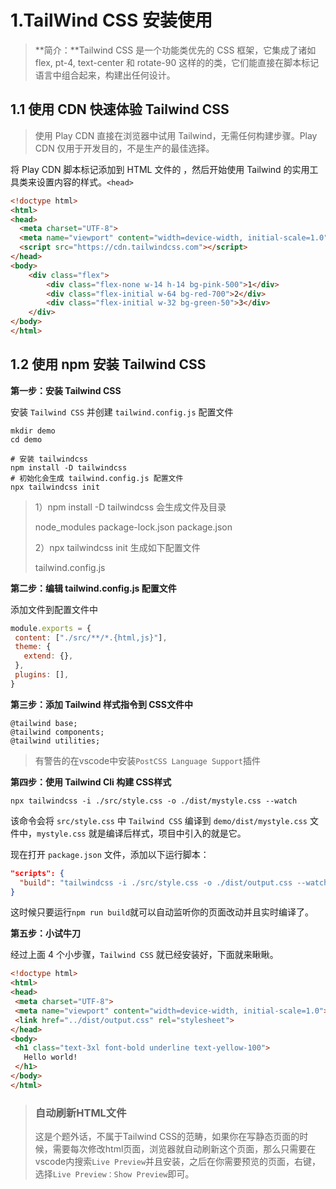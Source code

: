 # 1.TailWind CSS 安装使用

> **简介：**Tailwind CSS 是一个功能类优先的 CSS 框架，它集成了诸如 flex, pt-4, text-center 和 rotate-90 这样的的类，它们能直接在脚本标记语言中组合起来，构建出任何设计。

## 1.1 使用 CDN 快速体验 Tailwind CSS

> 使用 Play CDN 直接在浏览器中试用 Tailwind，无需任何构建步骤。Play CDN 仅用于开发目的，不是生产的最佳选择。

将 Play CDN 脚本标记添加到 HTML 文件的 ，然后开始使用 Tailwind 的实用工具类来设置内容的样式。`<head>`

```html
<!doctype html>
<html>
<head>
  <meta charset="UTF-8">
  <meta name="viewport" content="width=device-width, initial-scale=1.0">
  <script src="https://cdn.tailwindcss.com"></script>
</head>
<body>
    <div class="flex">
        <div class="flex-none w-14 h-14 bg-pink-500">1</div>
        <div class="flex-initial w-64 bg-red-700">2</div>
        <div class="flex-initial w-32 bg-green-50">3</div>
    </div>
</body>
</html>
```

## 1.2 使用 npm 安装 Tailwind CSS

**第一步：安装 Tailwind CSS**

安装 `Tailwind CSS` 并创建 `tailwind.config.js` 配置文件

```shell
mkdir demo
cd demo

# 安装 tailwindcss
npm install -D tailwindcss
# 初始化会生成 tailwind.config.js 配置文件
npx tailwindcss init
```

> 1）npm install -D tailwindcss 会生成文件及目录
>
> node_modules package-lock.json package.json
>
> 
>
> 2）npx tailwindcss init 生成如下配置文件
>
> tailwind.config.js

**第二步：编辑 tailwind.config.js 配置文件**

添加文件到配置文件中

```js
module.exports = {
 content: ["./src/**/*.{html,js}"],
 theme: {
   extend: {},
 },
 plugins: [],
}
```

**第三步：添加 Tailwind 样式指令到 CSS文件中**

```
@tailwind base;
@tailwind components;
@tailwind utilities;
```

> 有警告的在vscode中安装`PostCSS Language Support`插件

**第四步：使用 Tailwind Cli 构建 CSS样式**

```shell
npx tailwindcss -i ./src/style.css -o ./dist/mystyle.css --watch
```

该命令会将 `src/style.css` 中 `Tailwind CSS` 编译到 `demo/dist/mystyle.css` 文件中，`mystyle.css` 就是编译后样式，项目中引入的就是它。

现在打开 `package.json` 文件，添加以下运行脚本：

```json
"scripts": {
  "build": "tailwindcss -i ./src/style.css -o ./dist/output.css --watch"
}
```

这时候只要运行`npm run build`就可以自动监听你的页面改动并且实时编译了。

**第五步：小试牛刀**

经过上面 4 个小步骤，`Tailwind CSS` 就已经安装好，下面就来瞅瞅。

```html
<!doctype html>
<html>
<head>
 <meta charset="UTF-8">
 <meta name="viewport" content="width=device-width, initial-scale=1.0">
 <link href="../dist/output.css" rel="stylesheet">
</head>
<body>
 <h1 class="text-3xl font-bold underline text-yellow-100">
   Hello world!
 </h1>
</body>
</html>
```

> ### 自动刷新HTML文件
>
> 这是个题外话，不属于Tailwind CSS的范畴，如果你在写静态页面的时候，需要每次修改html页面，浏览器就自动刷新这个页面，那么只需要在vscode内搜索`Live Preview`并且安装，之后在你需要预览的页面，右键，选择`Live Preview：Show Preview`即可。